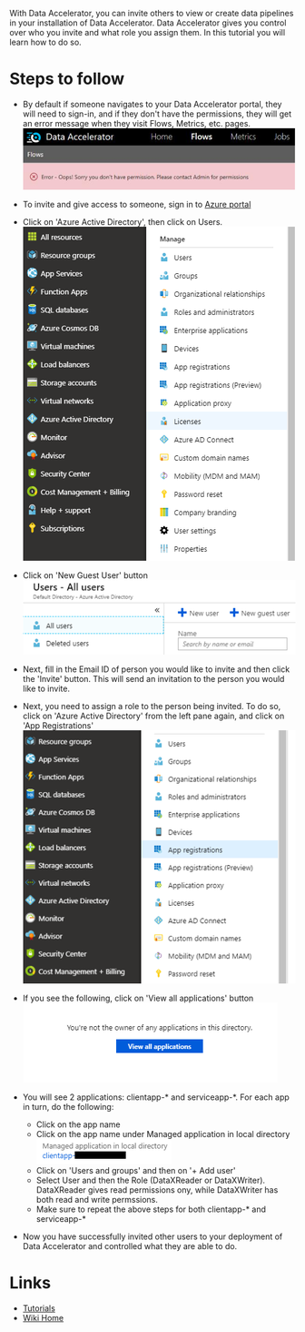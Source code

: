 With Data Accelerator, you can invite others to view or create data pipelines in your installation of Data Accelerator. Data Accelerator gives you control over who you invite and what role you assign them. In this tutorial you will learn how to do so.

# Steps to follow
- By default if someone navigates to your Data Accelerator portal, they will need to sign-in, and if they don't have the permissions, they will get an error message when they visit Flows, Metrics, etc. pages. <br/>
![error](./tutorials/images/error.PNG)<br/>

- To invite and give access to someone, sign in to [Azure portal](https://portal.azure.come)

- Click on 'Azure Active Directory', then click on Users.<br/>
![invite](./tutorials/images/aad1.PNG)<br/>

- Click on 'New Guest User' button<br/>
![invite](./tutorials/images/aad2.PNG)<br/>

- Next, fill in the Email ID of person you would like to invite and then click the 'Invite' button. This will send an invitation to the person you would like to invite.

- Next, you need to assign a role to the person being invited. To do so, click on 'Azure Active Directory' from the left pane again, and click on 'App Registrations'<br/>
![invite](./tutorials/images/aad3.PNG)<br/>

- If you see the following, click on 'View all applications' button<br/>
![invite](./tutorials/images/aad4.PNG)<br/>

- You will see 2 applications: clientapp-* and serviceapp-*. For each app in turn, do the following:
    - Click on the app name
    - Click on the app name under Managed application in local directory<br/>
![invite](./tutorials/images/aad5.PNG)<br/>
    - Click on 'Users and groups' and then on '+ Add user'
    - Select User and then the Role (DataXReader or DataXWriter). DataXReader gives read permissions ony, while DataXWriter has both read and write permssions.
    - Make sure to repeat the above steps for both clientapp-* and serviceapp-*

- Now you have successfully invited other users to your deployment of Data Accelerator and controlled what they are able to do.

# Links
* [Tutorials](Tutorials)
* [Wiki Home](Home) 